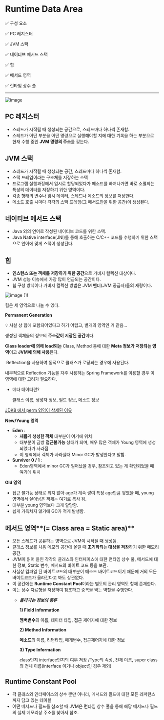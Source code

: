 # Runtime Data Area

✅ 구성 요소

✅ PC 레지스터

✅ JVM 스택

✅ 네이티브 메서드 스택

✅ 힙

✅ 메서드 영역

✅ 런타임 상수 풀

---

![image](https://github.com/uneap/tech-note/assets/25525648/81a22dac-3418-4f6e-97c9-ba690b8a699b)


## PC 레지스터

- 스레드가 시작될 때 생성되는 공간으로, 스레드마다 하나씩 존재함.
- 스레드가 어떤 부분을 어떤 명령으로 실행해야할 지에 대한 기록을 하는 부분으로 현재 수행 중인 **JVM 명령의 주소**를 갖는다.

## JVM 스택

- 스레드가 시작될 때 생성되는 공간, 스레드마다 하나씩 존재함.
- 스택 프레임이라는 구조체를 저장하는 스택
- 프로그램 실행과정에서 임시로 할당되었다가 메소드를 빠져나가면 바로 소멸되는 특성의 데이터를 저장하기 위한 영역이다.
- 각종 형태의 변수나 임시 데이터, 스레드나 메소드의 정보를 저장한다.
- 메소드 호출 시마다 각각의 스택 프레임(그 메서드만을 위한 공간)이 생성된다.

## 네이티브 메서드 스택

- Java 외의 언어로 작성된 네이티브 코드를 위한 스택.
- Java Native interface(JNI)를 통해 호출하는 C/C++ 코드를 수행하기 위한 스택으로 언어에 맞게 스택이 생성된다.

## 힙

- **인스턴스 또는 객체를 저장하기 위한 공간**으로 가비지 컬렉션 대상이다.
- JVM 성능 이슈에서 가장 많이 언급되는 공간이다.
- 힙 구성 방식이나 가비지 컬렉션 방법은 JVM 벤더(JVM 공급자)들의 재량이다.

![image (1)](https://github.com/uneap/tech-note/assets/25525648/0d4ceefe-5f4f-4386-b187-e485424de113)


힙은 세 영역으로 나눌 수 있다.

**Permanent Generation**

<aside>
💡 사실 상 힙에 포함되어있다고 하기 어렵고, 별개의 영역인 거 같음…

</aside>

생성된 객체들의 정보의 **주소값이 저장된 공간**이다. 

**Class loader에 의해 load되는** Class, Method 등에 대한 **Meta 정보가 저장되는 영역**이고 **JVM에 의해 사용**된다.

 Reflection을 사용하여 동적으로 클래스가 로딩되는 경우에 사용된다.

내부적으로 Reflection 기능을 자주 사용하는 Spring Framework를 이용할 경우 이 영역에 대한 고려가 필요하다.

- 메타 데이터란?
    
    클래스 이름, 생성자 정보, 필드 정보, 메소드 정보
    

[JDK8 에서 perm 영역이 삭제된 이유](https://www.notion.so/JDK8-perm-dfb2d67416cd4f11a7ae9d16ec9f071d?pvs=21)

**New/Young 영역**

- **Eden** :
    - **새롭게 생성한 객체** 대부분이 여기에 위치
    - 대부분이 금방 **접근불가능** 상태가 되며, 매우 많은 객체가 Young 영역에 생성되었다가 사라짐
    - 이 영역에서 객체가 사라질때 Minor GC가 발생한다고 말함.
- **Survivor 0 / 1** :
    - Eden영역에서 minor GC가 일어났을 경우, 참조되고 있는 게 확인되었을 때 여기에 위치

**Old 영역**

- 접근 불가능 상태로 되지 않아 age가 계속 쌓여 특정 age만큼 쌓였을 때, young 영역에서 살아남은 객체는 여기로 복사 됨.
- 대부분 young 영역보다 크게 할당함.
- 쉽게 가득차지 않기에 GC가 적게 발생함.

## 메서드 영역**(= Class area = Static area)**

- 모든 스레드가 공유하는 영역으로 JVM이 시작될 때 생성됨.
- 클래스 정보를 처음 메모리 공간에 올릴 때 **초기화되는 대상을 저장**하기 위한 메모리 공간.
- JVM이 읽어 들인 각각의 클래스와 인터페이스에 대한 런타임 상수 풀, 메서드에 대한 정보, Static 변수, 메서드의 바이트 코드 등을 보관.
- 사실상 컴파일 된 바이트코드의 대부분이 메소드 바이트코드이기 때문에 거의 모든 바이트코드가 올라간다고 봐도 상관없다.
- 이 공간에는 **Runtime Constant Pool**이라는 별도의 관리 영역도 함께 존재한다.
- 이는 상수 자료형을 저장하여 참조하고 중복을 막는 역할을 수행한다.
    - ***올라가는 정보의 종류***
        
        **1) Field Information**
        
        **멤버변수**의 이름, 데이터 타입, 접근 제어자에 대한 정보
        
        **2) Method Information**
        
        **메소드**의 이름, 리턴타입, 매개변수, 접근제어자에 대한 정보
        
        **3) Type Information**
        
        class인지 interface인지의 여부 저장 /Type의 속성, 전체 이름, super class의 전체 이름(interface 이거나 object인 경우 제외)
        

## **Runtime Constant Pool**

- 각 클래스와 인터페이스의 상수 뿐만 아니라, 메서드와 필드에 대한 모든 레퍼런스까지 담고 있는 테이블
- 어떤 메서드나 필드를 참조할 때 JVM은 런타임 상수 풀을 통해 해당 메서드나 필드의 실제 메모리상 주소를 찾아서 참조.
